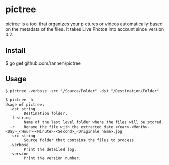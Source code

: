 # pictree

pictree is a tool that organizes your pictures or videos automatically based on the metadata of the files.
It takes Live Photos into account since version 0.2.

## Install

$ go get github.com/rannen/pictree

## Usage

`$ pictree -verbose -src "/Source/Folder" -dst "/Destination/Folder"`

```
$ pictree -h
Usage of pictree:
  -dst string
        Destination folder.
  -f string
        Name of the last level folder where the files will be stored.
  -r    Rename the file with the extracted date <Year>-<Month>-<Day>_<Hour>-<Minute>-<Second>_<Originale name>.jpg
  -src string
        Source folder that contains the files to process.
  -verbose
        Print the detailed log.
  -version
        Print the version number.
```